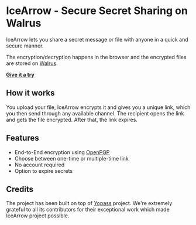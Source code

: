 <!-- ![Yopass-horizontal](https://user-images.githubusercontent.com/37777956/59544367-0867aa80-8f09-11e9-8d6a-02008e1bccc7.png) -->

# IceArrow - Secure Secret Sharing on Walrus

IceArrow lets you share a secret message or file with anyone in a quick and secure manner.

The encryption/decryption happens in the browser and the encrypted files are stored on [Walrus](https://walrus.xyz).

**[Give it a try](https://icearrow.xyz)**

## How it works

You upload your file, IceArrow encrypts it and gives you a unique link, which you then send through any available channel. 
The recipient opens the link and gets the file encrypted. After that, the link expires.

## Features

- End-to-End encryption using [OpenPGP](https://openpgpjs.org/)
- Choose between one-time or multiple-time link 
- No account required
- Option to expire secrets

## Credits

The project has been built on top of [Yopass](https://github.com/jhaals/yopass) project. 
We're extremely grateful to all its contributors for their exceptional work which made IceArrow project possible.
